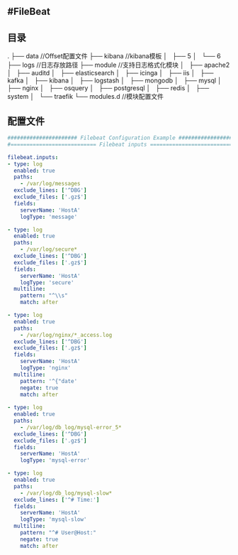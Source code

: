 #FileBeat
---
## 目录
.
├── data  //Offset配置文件
├── kibana //kibana模板
│   ├── 5
│   └── 6
├── logs //日志存放路径
├── module //支持日志格式化模块
│   ├── apache2
│   ├── auditd
│   ├── elasticsearch
│   ├── icinga
│   ├── iis
│   ├── kafka
│   ├── kibana
│   ├── logstash
│   ├── mongodb
│   ├── mysql
│   ├── nginx
│   ├── osquery
│   ├── postgresql
│   ├── redis
│   ├── system
│   └── traefik
└── modules.d //模块配置文件

## 配置文件
```yaml
###################### Filebeat Configuration Example #########################
#=========================== Filebeat inputs =============================

filebeat.inputs:
- type: log
  enabled: true
  paths:
    - /var/log/messages
  exclude_lines: ['^DBG']
  exclude_files: ['.gz$']
  fields:
    serverName: 'HostA'
    logType: 'message'

- type: log
  enabled: true
  paths:
    - /var/log/secure*
  exclude_lines: ['^DBG']
  exclude_files: ['.gz$']
  fields:
    serverName: 'HostA'
    logType: 'secure'
  multiline:
    pattern: "^\\s"
    match: after

- type: log
  enabled: true
  paths:
    - /var/log/nginx/*_access.log
  exclude_lines: ['^DBG']
  exclude_files: ['.gz$']
  fields:
    serverName: 'HostA'
    logType: 'nginx'
  multiline:
    pattern: '^{"date'
    negate: true
    match: after
    
- type: log
  enabled: true
  paths:
    - /var/log/db_log/mysql-error_5*
  exclude_lines: ['^DBG']
  exclude_files: ['.gz$']
  fields:
    serverName: 'HostA'
    logType: 'mysql-error'

- type: log
  enabled: true
  paths:
    - /var/log/db_log/mysql-slow*
  exclude_lines: ['^# Time:']
  fields:
    serverName: 'HostA'
    logType: 'mysql-slow'
  multiline:
    pattern: "^# User@Host:"
    negate: true
    match: after

```